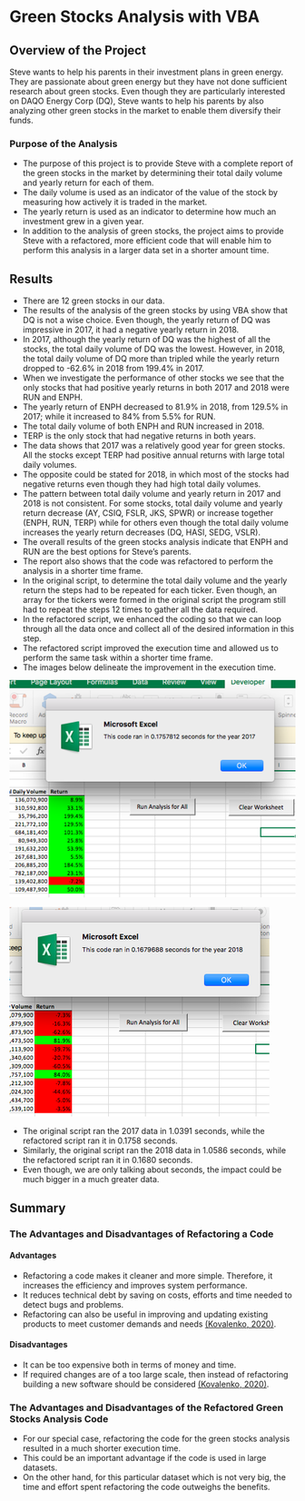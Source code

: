 # Green Stocks Analysis with VBA

## Overview of the Project

Steve wants to help his parents in their investment plans in green energy. They are passionate about green energy but they have not done sufficient research about green stocks. Even though they are particularly interested on DAQO Energy Corp (DQ), Steve wants to help his parents by also analyzing other green stocks in the market to enable them diversify their funds.

### Purpose of the Analysis

* The purpose of this project is to provide Steve with a complete report of the green stocks in the market by determining their total daily volume and yearly return for each of them. 
* The daily volume is used as an indicator of the value of the stock by measuring how actively it is traded in the market. 
* The yearly return is used as an indicator to determine how much an investment grew in a given year. 
* In addition to the analysis of green stocks, the project aims to provide Steve with a refactored, more efficient code that will enable him to perform this analysis in a larger data set in a shorter amount time.

## Results

* There are 12 green stocks in our data.
* The results of the analysis of the green stocks by using VBA show that DQ is not a wise choice. Even though, the yearly return of DQ was impressive in 2017, it had a negative yearly return in 2018.
* In 2017, although the yearly return of DQ was the highest of all the stocks, the total daily volume of DQ was the lowest. However, in 2018, the total daily volume of DQ more than tripled while the yearly return dropped to -62.6% in 2018 from 199.4% in 2017.
* When we investigate the performance of other stocks we see that the only stocks that had positive yearly returns in both 2017 and 2018 were RUN and ENPH. 
* The yearly return of ENPH decreased to 81.9% in 2018, from 129.5% in 2017; while it increased to 84% from 5.5% for RUN.
* The total daily volume of both ENPH and RUN increased in 2018.
* TERP is the only stock that had negative returns in both years.
* The data shows that 2017 was a relatively good year for green stocks. All the stocks except TERP had positive annual returns with large total daily volumes.
* The opposite could be stated for 2018, in which most of the stocks had negative returns even though they had high total daily volumes.
* The pattern between total daily volume and yearly return in 2017 and 2018 is not consistent. For some stocks, total daily volume and yearly return decrease (AY, CSIQ, FSLR, JKS, SPWR) or increase together (ENPH, RUN, TERP) while for others even though the total daily volume increases the yearly return decreases (DQ, HASI, SEDG, VSLR).
* The overall results of the green stocks analysis indicate that ENPH and RUN are the best options for Steve’s parents.
* The report also shows that the code was refactored to perform the analysis in a shorter time frame. 
* In the original script, to determine the total daily volume and the yearly return the steps had to be repeated for each ticker. Even though, an array for the tickers were formed in the original script the program still had to repeat the steps 12 times to gather all the data required.
* In the refactored script, we enhanced the coding so that we can loop through all the data once and collect all of the desired information in this step.
* The refactored script improved the execution time and allowed us to perform the same task within a shorter time frame. 
* The images below delineate the improvement in the execution time.

 
![Execution Time in 2017](Resources/VBA_Challenge_2017.png)

![Execution Time in 2018](Resources/VBA_Challenge_2018.png) 

* The original script ran the 2017 data in 1.0391 seconds, while the refactored script ran it in 0.1758 seconds.
* Similarly, the original script ran the 2018 data in 1.0586 seconds, while the refactored script ran it in 0.1680 seconds.
* Even though, we are only talking about seconds, the impact could be much bigger in a much greater data.

## Summary

### The Advantages and Disadvantages of Refactoring a Code

#### Advantages

* Refactoring a code makes it cleaner and more simple. Therefore, it increases the efficiency and improves system performance.
* It reduces technical debt by saving on costs, efforts and time needed to detect bugs and problems.
* Refactoring can also be useful in improving and updating existing products to meet customer demands and needs [(Kovalenko, 2020)](https://langate.com/code-refactoring).

#### Disadvantages

* It can be too expensive both in terms of money and time.
* If required changes are of a too large scale, then instead of refactoring building a new software should be considered [(Kovalenko, 2020)](https://langate.com/code-refactoring).

### The Advantages and Disadvantages of the Refactored Green Stocks Analysis Code

* For our special case, refactoring the code for the green stocks analysis resulted in a much shorter execution time.
* This could be an important advantage if the code is used in large datasets. 
* On the other hand, for this particular dataset which is not very big, the time and effort spent refactoring the code outweighs the benefits.









